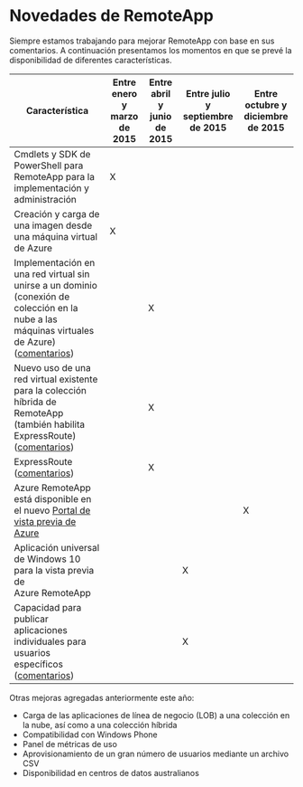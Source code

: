 <properties
    pageTitle="Novedades de RemoteApp"
    description="Obtenga información acerca de las nuevas características de RemoteApp"
    services="remoteapp"
	documentationCenter=""
    authors="lizap"
    manager="mbaldwin" />

<tags
    ms.service="remoteapp"
    ms.workload="compute"
    ms.tgt_pltfrm="NA"
    ms.devlang="NA"
    ms.topic="article"
    ms.date="06/10/2015"
    ms.author="elizapo" />

# Novedades de RemoteApp

Siempre estamos trabajando para mejorar RemoteApp con base en sus comentarios. A continuación presentamos los momentos en que se prevé la disponibilidad de diferentes características.

|Característica|Entre enero y marzo de 2015|Entre abril y junio de 2015|Entre julio y septiembre de 2015|Entre octubre y diciembre de 2015|
|-----------|-------|-------|-------|-------|
|Cmdlets y SDK de PowerShell para RemoteApp para la implementación y administración|X| | | |
|Creación y carga de una imagen desde una máquina virtual de Azure|X| | | |
|Implementación en una red virtual sin unirse a un dominio (conexión de colección en la nube a las máquinas virtuales de Azure) ([comentarios](http://feedback.azure.com/forums/247748-azure-remoteapp/suggestions/5928457-provide-ability-to-add-vnet-to-cloud-deloyment-th))| |X| | |
|Nuevo uso de una red virtual existente para la colección híbrida de RemoteApp (también habilita ExpressRoute) ([comentarios](http://feedback.azure.com/forums/247748-azure-remoteapp/suggestions/5933123-existing-virtual-network-does-not-appear-when-tryi))| |X| | |
|ExpressRoute ([comentarios](http://feedback.azure.com/forums/247748-azure-remoteapp/suggestions/5933123-existing-virtual-network-does-not-appear-when-tryi))| |X| | |
|Azure RemoteApp está disponible en el nuevo [Portal de vista previa de Azure](http://azure.microsoft.com/overview/preview-portal/)| | | |X|
|Aplicación universal de Windows 10 para la vista previa de Azure RemoteApp| | |X| |
|Capacidad para publicar aplicaciones individuales para usuarios específicos ([comentarios](http://feedback.azure.com/forums/247748-azure-remoteapp/suggestions/6067043-allow-the-ability-to-publish-specific-apps-to-spec))| | |X| |

Otras mejoras agregadas anteriormente este año:

- Carga de las aplicaciones de línea de negocio (LOB) a una colección en la nube, así como a una colección híbrida
- Compatibilidad con Windows Phone
- Panel de métricas de uso
- Aprovisionamiento de un gran número de usuarios mediante un archivo CSV
- Disponibilidad en centros de datos australianos
 

<!---HONumber=August15_HO6-->